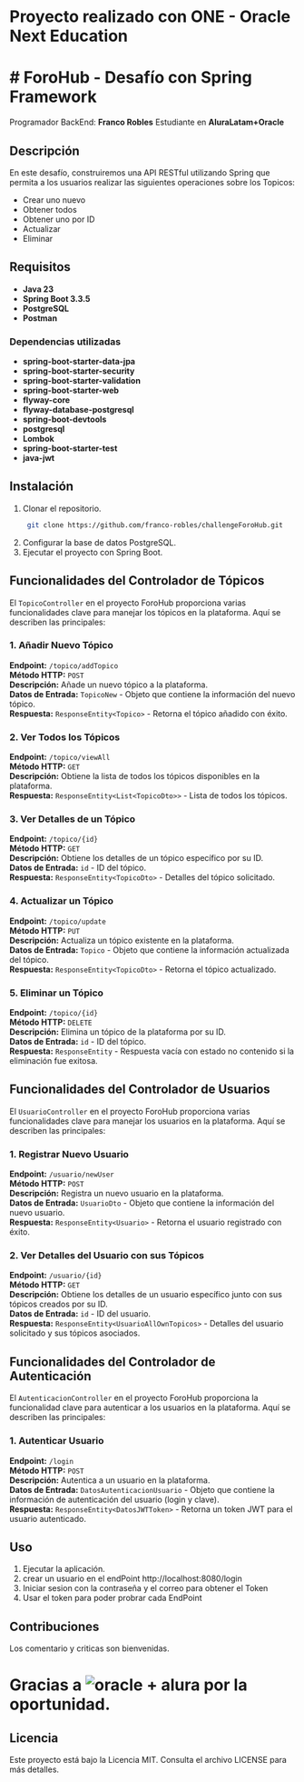 # Proyecto realizado con ONE - Oracle Next Education
# # ForoHub - Desafío con Spring Framework
Programador BackEnd: **Franco Robles**
Estudiante en **AluraLatam+Oracle**

## Descripción
En este desafío, construiremos una API RESTful utilizando Spring que permita a los usuarios realizar las siguientes operaciones sobre los Topicos:

-   Crear uno nuevo
-   Obtener todos
-   Obtener uno por ID
-   Actualizar
-   Eliminar

## Requisitos
- **Java 23**
- **Spring Boot 3.3.5**
- **PostgreSQL**
- **Postman**

### Dependencias utilizadas 
- **spring-boot-starter-data-jpa**
- **spring-boot-starter-security**
- **spring-boot-starter-validation**
- **spring-boot-starter-web**
- **flyway-core**
- **flyway-database-postgresql**
- **spring-boot-devtools**
- **postgresql**
- **Lombok**
- **spring-boot-starter-test**
- **java-jwt**

## Instalación
1. Clonar el repositorio.
   ```sh
    git clone https://github.com/franco-robles/challengeForoHub.git
    ```
2. Configurar la base de datos PostgreSQL.
3. Ejecutar el proyecto con Spring Boot.


## Funcionalidades del Controlador de Tópicos

El `TopicoController` en el proyecto ForoHub proporciona varias funcionalidades clave para manejar los tópicos en la plataforma. Aquí se describen las principales:

### 1. Añadir Nuevo Tópico

**Endpoint:** `/topico/addTopico`  
**Método HTTP:** `POST`  
**Descripción:** Añade un nuevo tópico a la plataforma.  
**Datos de Entrada:** `TopicoNew` - Objeto que contiene la información del nuevo tópico.  
**Respuesta:** `ResponseEntity<Topico>` - Retorna el tópico añadido con éxito.

### 2. Ver Todos los Tópicos

**Endpoint:** `/topico/viewAll`  
**Método HTTP:** `GET`  
**Descripción:** Obtiene la lista de todos los tópicos disponibles en la plataforma.  
**Respuesta:** `ResponseEntity<List<TopicoDto>>` - Lista de todos los tópicos.

### 3. Ver Detalles de un Tópico

**Endpoint:** `/topico/{id}`  
**Método HTTP:** `GET`  
**Descripción:** Obtiene los detalles de un tópico específico por su ID.  
**Datos de Entrada:** `id` - ID del tópico.  
**Respuesta:** `ResponseEntity<TopicoDto>` - Detalles del tópico solicitado.

### 4. Actualizar un Tópico

**Endpoint:** `/topico/update`  
**Método HTTP:** `PUT`  
**Descripción:** Actualiza un tópico existente en la plataforma.  
**Datos de Entrada:** `Topico` - Objeto que contiene la información actualizada del tópico.  
**Respuesta:** `ResponseEntity<TopicoDto>` - Retorna el tópico actualizado.

### 5. Eliminar un Tópico

**Endpoint:** `/topico/{id}`  
**Método HTTP:** `DELETE`  
**Descripción:** Elimina un tópico de la plataforma por su ID.  
**Datos de Entrada:** `id` - ID del tópico.  
**Respuesta:** `ResponseEntity` - Respuesta vacía con estado no contenido si la eliminación fue exitosa.

## Funcionalidades del Controlador de Usuarios

El `UsuarioController` en el proyecto ForoHub proporciona varias funcionalidades clave para manejar los usuarios en la plataforma. Aquí se describen las principales:

### 1. Registrar Nuevo Usuario

**Endpoint:** `/usuario/newUser`  
**Método HTTP:** `POST`  
**Descripción:** Registra un nuevo usuario en la plataforma.  
**Datos de Entrada:** `UsuarioDto` - Objeto que contiene la información del nuevo usuario.  
**Respuesta:** `ResponseEntity<Usuario>` - Retorna el usuario registrado con éxito.

### 2. Ver Detalles del Usuario con sus Tópicos

**Endpoint:** `/usuario/{id}`  
**Método HTTP:** `GET`  
**Descripción:** Obtiene los detalles de un usuario específico junto con sus tópicos creados por su ID.  
**Datos de Entrada:** `id` - ID del usuario.  
**Respuesta:** `ResponseEntity<UsuarioAllOwnTopicos>` - Detalles del usuario solicitado y sus tópicos asociados.

## Funcionalidades del Controlador de Autenticación

El `AutenticacionController` en el proyecto ForoHub proporciona la funcionalidad clave para autenticar a los usuarios en la plataforma. Aquí se describen las principales:

### 1. Autenticar Usuario

**Endpoint:** `/login`  
**Método HTTP:** `POST`  
**Descripción:** Autentica a un usuario en la plataforma.  
**Datos de Entrada:** `DatosAutenticacionUsuario` - Objeto que contiene la información de autenticación del usuario (login y clave).  
**Respuesta:** `ResponseEntity<DatosJWTToken>` - Retorna un token JWT para el usuario autenticado.

## Uso
1. Ejecutar la aplicación.
2. crear un usuario en el endPoint http://localhost:8080/login 
3. Iniciar sesion con la contraseña y el correo para obtener el Token
4. Usar el token para poder probrar cada EndPoint 

## Contribuciones
Los comentario y criticas son bienvenidas.

# Gracias a ![oracle + alura](https://github.com/franco-robles/ConversorDeMonedas/tree/main/screenshots/OracleAlura.png) por la oportunidad.

## Licencia
Este proyecto está bajo la Licencia MIT. Consulta el archivo LICENSE para más detalles.
